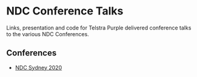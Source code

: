 # NDC Conference Talks

Links, presentation and code for Telstra Purple delivered conference talks to the various NDC Conferences.

## Conferences

* [NDC Sydney 2020](2020/sydney/README.md)